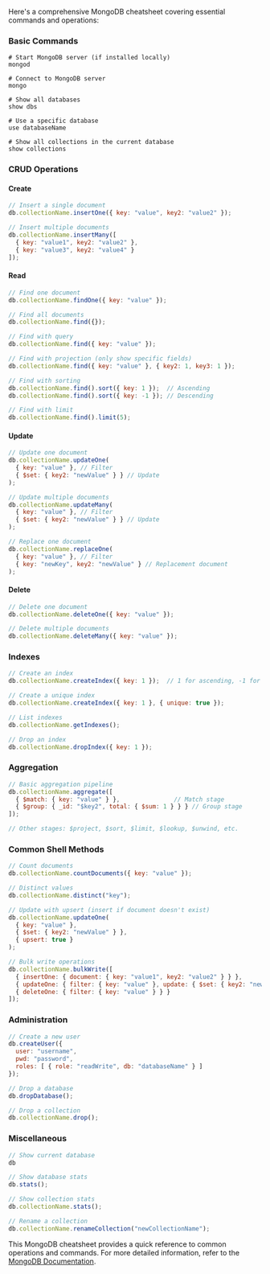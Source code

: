 Here's a comprehensive MongoDB cheatsheet covering essential commands and operations:

### Basic Commands
```shell
# Start MongoDB server (if installed locally)
mongod

# Connect to MongoDB server
mongo

# Show all databases
show dbs

# Use a specific database
use databaseName

# Show all collections in the current database
show collections
```

### CRUD Operations

#### Create
```javascript
// Insert a single document
db.collectionName.insertOne({ key: "value", key2: "value2" });

// Insert multiple documents
db.collectionName.insertMany([
  { key: "value1", key2: "value2" },
  { key: "value3", key2: "value4" }
]);
```

#### Read
```javascript
// Find one document
db.collectionName.findOne({ key: "value" });

// Find all documents
db.collectionName.find({});

// Find with query
db.collectionName.find({ key: "value" });

// Find with projection (only show specific fields)
db.collectionName.find({ key: "value" }, { key2: 1, key3: 1 });

// Find with sorting
db.collectionName.find().sort({ key: 1 });  // Ascending
db.collectionName.find().sort({ key: -1 }); // Descending

// Find with limit
db.collectionName.find().limit(5);
```

#### Update
```javascript
// Update one document
db.collectionName.updateOne(
  { key: "value" }, // Filter
  { $set: { key2: "newValue" } } // Update
);

// Update multiple documents
db.collectionName.updateMany(
  { key: "value" }, // Filter
  { $set: { key2: "newValue" } } // Update
);

// Replace one document
db.collectionName.replaceOne(
  { key: "value" }, // Filter
  { key: "newKey", key2: "newValue" } // Replacement document
);
```

#### Delete
```javascript
// Delete one document
db.collectionName.deleteOne({ key: "value" });

// Delete multiple documents
db.collectionName.deleteMany({ key: "value" });
```

### Indexes
```javascript
// Create an index
db.collectionName.createIndex({ key: 1 });  // 1 for ascending, -1 for descending

// Create a unique index
db.collectionName.createIndex({ key: 1 }, { unique: true });

// List indexes
db.collectionName.getIndexes();

// Drop an index
db.collectionName.dropIndex({ key: 1 });
```

### Aggregation
```javascript
// Basic aggregation pipeline
db.collectionName.aggregate([
  { $match: { key: "value" } },               // Match stage
  { $group: { _id: "$key2", total: { $sum: 1 } } } // Group stage
]);

// Other stages: $project, $sort, $limit, $lookup, $unwind, etc.
```

### Common Shell Methods
```javascript
// Count documents
db.collectionName.countDocuments({ key: "value" });

// Distinct values
db.collectionName.distinct("key");

// Update with upsert (insert if document doesn't exist)
db.collectionName.updateOne(
  { key: "value" }, 
  { $set: { key2: "newValue" } },
  { upsert: true }
);

// Bulk write operations
db.collectionName.bulkWrite([
  { insertOne: { document: { key: "value1", key2: "value2" } } },
  { updateOne: { filter: { key: "value" }, update: { $set: { key2: "newValue" } }, upsert: true } },
  { deleteOne: { filter: { key: "value" } } }
]);
```

### Administration
```javascript
// Create a new user
db.createUser({
  user: "username",
  pwd: "password",
  roles: [ { role: "readWrite", db: "databaseName" } ]
});

// Drop a database
db.dropDatabase();

// Drop a collection
db.collectionName.drop();
```

### Miscellaneous
```javascript
// Show current database
db

// Show database stats
db.stats();

// Show collection stats
db.collectionName.stats();

// Rename a collection
db.collectionName.renameCollection("newCollectionName");
```

This MongoDB cheatsheet provides a quick reference to common operations and commands. For more detailed information, refer to the [MongoDB Documentation](https://docs.mongodb.com/).